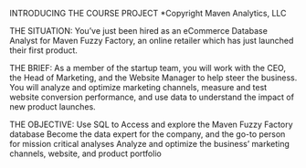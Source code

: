 INTRODUCING THE COURSE PROJECT
*Copyright Maven Analytics, LLC

THE SITUATION: 
 You’ve just been hired as an eCommerce Database Analyst for Maven Fuzzy Factory, an online retailer which has just launched their first product. 

THE BRIEF:
 As a member of the startup team, you will work with the CEO, the Head of Marketing, and the Website Manager to help steer the business.
You will analyze and optimize marketing channels, measure and test website conversion performance, and use data to understand the impact of new product launches. 

THE OBJECTIVE:
 Use SQL to Access and explore the Maven Fuzzy Factory database 
Become the data expert for the company, and the go-to person for mission critical analyses 
Analyze and optimize the business’ marketing channels, website, and product portfolio
